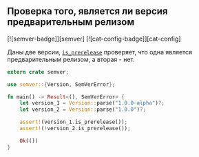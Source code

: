 ## Проверка того, является ли версия предварительным релизом

[![semver-badge]][semver] [![cat-config-badge]][cat-config]

Даны две версии, [`is_prerelease`] проверяет, что одна является предварительным релизом, а вторая - нет.

```rust
extern crate semver;

use semver::{Version, SemVerError};

fn main() -> Result<(), SemVerError> {
    let version_1 = Version::parse("1.0.0-alpha")?;
    let version_2 = Version::parse("1.0.0")?;

    assert!(version_1.is_prerelease());
    assert!(!version_2.is_prerelease());

    Ok(())
}
```

[`is_prerelease`]: https://docs.rs/semver/*/semver/struct.Version.html#method.is_prerelease
